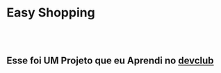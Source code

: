 <h1>Easy Shopping</h1>
<br>
<br>
<h2>Esse foi UM Projeto que eu Aprendi no <a href="httpp://rodolfomori.com.br/devclub">devclub</a></h2>
